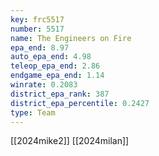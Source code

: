 ```yaml
---
key: frc5517
number: 5517
name: The Engineers on Fire
epa_end: 8.97
auto_epa_end: 4.98
teleop_epa_end: 2.86
endgame_epa_end: 1.14
winrate: 0.2083
district_epa_rank: 387
district_epa_percentile: 0.2427
type: Team
---
```

[[2024mike2]]
[[2024milan]]
